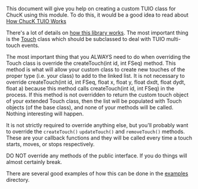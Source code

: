 This document will give you help on creating a custom TUIO class for ChucK using this module. To do this, it would be a good idea to read about [How ChucK TUIO Works](TUIO-application.md)

There's a lot of details on [how this library works](implementation.md). The most important thing is the [Touch](../Touch.ck) class which should be subclassed to deal with TUIO multi-touch events.

The most important thing that you ALWAYS need to do when overriding the Touch class is override the createTouch(int id, int FSeq) method. This method is what will allow your custom class to create new touches of the proper type (i.e. your class) to add to the linked list. It is not necessary to override createTouch(int id, int FSeq, float x, float y, float dxdt, float dydt, float a) because this method calls createTouch(int id, int FSeq) in the process. If this method is not overridden to return the custom touch object of your extended Touch class, then the list will be populated with Touch objects (of the base class), and none of your methods will be called. Nothing interesting will happen.

It is not strictly required to override anything else, but you'll probably want to override the `createTouch()` `updateTouch()` and `removeTouch()` methods. These are your callback functions and they will be called every time a touch starts, moves, or stops respectively.

DO NOT override any methods of the public interface. If you do things will almost certainly break.

There are several good examples of how this can be done in the [examples](../examples/) directory.
